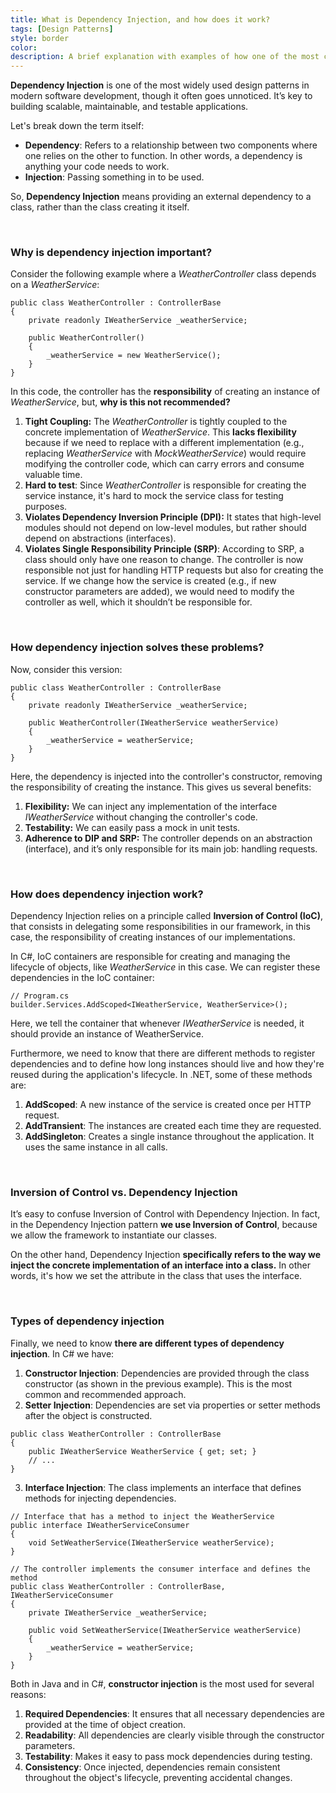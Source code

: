 ```yaml
---
title: What is Dependency Injection, and how does it work?
tags: [Design Patterns]
style: border
color:
description: A brief explanation with examples of how one of the most common and widely used design patterns works.
---
```

**Dependency Injection** is one of the most widely used design patterns in modern software development, though it often goes unnoticed. It’s key to building scalable, maintainable, and testable applications.

Let's break down the term itself:

- **Dependency**: Refers to a relationship between two components where one relies on the other to function. In other words, a dependency is anything your code needs to work.
- **Injection**: Passing something in to be used.

So, **Dependency Injection** means providing an external dependency to a class, rather than the class creating it itself.

<br>

### Why is dependency injection important?

Consider the following example where a *WeatherController* class depends on a *WeatherService*:

```
public class WeatherController : ControllerBase
{
    private readonly IWeatherService _weatherService;

    public WeatherController()
    {
        _weatherService = new WeatherService();
    }
}
```

In this code, the controller has the **responsibility** of creating an instance of *WeatherService*, but, **why is this not recommended?**

1. **Tight Coupling:** The *WeatherController* is tightly coupled to the concrete implementation of *WeatherService*. This **lacks flexibility** because if we need to replace with a different implementation (e.g., replacing *WeatherService* with *MockWeatherService*) would require modifying the controller code, which can carry errors and consume valuable time.
2. **Hard to test**: Since *WeatherController* is responsible for creating the service instance, it's hard to mock the service class for testing purposes.
3. **Violates Dependency Inversion Principle (DPI):** It states that high-level modules should not depend on low-level modules, but rather should depend on abstractions (interfaces).
4. **Violates Single Responsibility Principle (SRP)**: According to SRP, a class should only have one reason to change. The controller is now responsible not just for handling HTTP requests but also for creating the service. If we change how the service is created (e.g., if new constructor parameters are added), we would need to modify the controller as well, which it shouldn’t be responsible for.

<br>

### How dependency injection solves these problems?

Now, consider this version:
```
public class WeatherController : ControllerBase
{
    private readonly IWeatherService _weatherService;

    public WeatherController(IWeatherService weatherService)
    {
        _weatherService = weatherService;
    }
}
```

Here, the dependency is injected into the controller's constructor, removing the responsibility of creating the instance. This gives us several benefits:
1. **Flexibility:** We can inject any implementation of the interface *IWeatherService* without changing the controller's code.
2. **Testability:** We can easily pass a mock in unit tests.
3. **Adherence to DIP and SRP:** The controller depends on an abstraction (interface), and it’s only responsible for its main job: handling requests.

<br>

### How does dependency injection work?

Dependency Injection relies on a principle called **Inversion of Control (IoC)**, that consists in delegating some responsibilities in our framework, in this case, the responsibility of creating instances of our implementations.

In C#, IoC containers are responsible for creating and managing the lifecycle of objects, like *WeatherService* in this case. We can register these dependencies in the IoC container:

```
// Program.cs
builder.Services.AddScoped<IWeatherService, WeatherService>();
```

Here, we tell the container that whenever *IWeatherService* is needed, it should provide an instance of WeatherService.

Furthermore, we need to know that there are different methods to register dependencies and to define how long instances should live and how they're reused during the application's lifecycle. In .NET, some of these methods are:
1. **AddScoped**: A new instance of the service is created once per HTTP request.
2. **AddTransient**: The instances are created each time they are requested.
3. **AddSingleton**: Creates a single instance throughout the application. It uses the same instance in all calls.

<br>

### Inversion of Control vs. Dependency Injection

It’s easy to confuse Inversion of Control with Dependency Injection. In fact, in the Dependency Injection pattern **we use Inversion of Control**, because we allow the framework to instantiate our classes.

On the other hand, Dependency Injection **specifically refers to the way we inject the concrete implementation of an interface into a class.** In other words, it's how we set the attribute in the class that uses the interface.

<br>

### Types of dependency injection

Finally, we need to know **there are different types of dependency injection**. In C# we have:
1. **Constructor Injection**: Dependencies are provided through the class constructor (as shown in the previous example). This is the most common and recommended approach.
2. **Setter Injection**: Dependencies are set via properties or setter methods after the object is constructed.

```
public class WeatherController : ControllerBase
{
    public IWeatherService WeatherService { get; set; }
    // ...
}
```

3. **Interface Injection**: The class implements an interface that defines methods for injecting dependencies.

```
// Interface that has a method to inject the WeatherService
public interface IWeatherServiceConsumer
{
    void SetWeatherService(IWeatherService weatherService);
}

// The controller implements the consumer interface and defines the method
public class WeatherController : ControllerBase, IWeatherServiceConsumer
{
    private IWeatherService _weatherService;

    public void SetWeatherService(IWeatherService weatherService)
    {
        _weatherService = weatherService;
    }
}
```

Both in Java and in C#, **constructor injection** is the most used for several reasons:
1. **Required Dependencies**: It ensures that all necessary dependencies are provided at the time of object creation.
2. **Readability**: All dependencies are clearly visible through the constructor parameters.
3. **Testability**: Makes it easy to pass mock dependencies during testing.
4. **Consistency**: Once injected, dependencies remain consistent throughout the object's lifecycle, preventing accidental changes.
